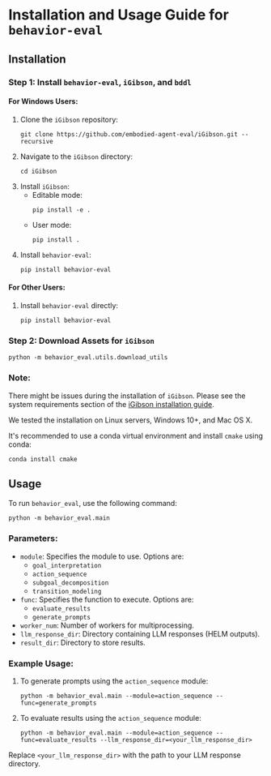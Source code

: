 # Installation and Usage Guide for `behavior-eval`

## Installation

### Step 1: Install `behavior-eval`, `iGibson`, and `bddl`

#### For Windows Users:

1. Clone the `iGibson` repository:
   ```
   git clone https://github.com/embodied-agent-eval/iGibson.git --recursive
   ```
2. Navigate to the `iGibson` directory:
   ```
   cd iGibson
   ```
3. Install `iGibson`:
   - Editable mode:
     ```
     pip install -e .
     ```
   - User mode:
     ```
     pip install .
     ```
4. Install `behavior-eval`:
   ```
   pip install behavior-eval
   ```

#### For Other Users:

1. Install `behavior-eval` directly:
   ```
   pip install behavior-eval
   ```

### Step 2: Download Assets for `iGibson`

```
python -m behavior_eval.utils.download_utils
```

### Note:

There might be issues during the installation of `iGibson`. Please see the system requirements section of the [iGibson installation guide](https://stanfordvl.github.io/iGibson/installation.html).

We tested the installation on Linux servers, Windows 10+, and Mac OS X.

It's recommended to use a conda virtual environment and install `cmake` using conda:
```
conda install cmake
```

## Usage

To run `behavior_eval`, use the following command:

```
python -m behavior_eval.main
```

### Parameters:

- `module`: Specifies the module to use. Options are:
  - `goal_interpretation`
  - `action_sequence`
  - `subgoal_decomposition`
  - `transition_modeling`
- `func`: Specifies the function to execute. Options are:
  - `evaluate_results`
  - `generate_prompts`
- `worker_num`: Number of workers for multiprocessing.
- `llm_response_dir`: Directory containing LLM responses (HELM outputs).
- `result_dir`: Directory to store results.

### Example Usage:

1. To generate prompts using the `action_sequence` module:
   ```
   python -m behavior_eval.main --module=action_sequence --func=generate_prompts
   ```

2. To evaluate results using the `action_sequence` module:
   ```
   python -m behavior_eval.main --module=action_sequence --func=evaluate_results --llm_response_dir=<your_llm_response_dir>
   ```

Replace `<your_llm_response_dir>` with the path to your LLM response directory.
